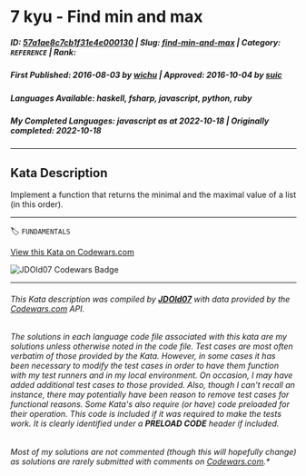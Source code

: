 # 7 kyu - Find min and max

##### **ID**: [57a1ae8c7cb1f31e4e000130](https://www.codewars.com/kata/57a1ae8c7cb1f31e4e000130) | **Slug**: [find-min-and-max](https://www.codewars.com/kata/57a1ae8c7cb1f31e4e000130) | **Category**: `REFERENCE` | **Rank**: <span style="color:white">7 kyu</span>

##### **First Published**: 2016-08-03 ***by*** [wichu](https://www.codewars.com/users/wichu) | **Approved**: 2016-10-04 ***by*** [suic](https://www.codewars.com/users/suic)

##### **Languages Available**: haskell, fsharp, javascript, python, ruby

##### **My Completed Languages**: javascript ***as at*** 2022-10-18 | **Originally completed**: 2022-10-18

---

## Kata Description


Implement a function that returns the minimal and the maximal value of a list (in this order).

---


🏷 `FUNDAMENTALS`


[View this Kata on Codewars.com](https://www.codewars.com/kata/57a1ae8c7cb1f31e4e000130)

![](https://www.codewars.com/users/jdold07/badges/large "JDOld07 Codewars Badge")

---

###### *This Kata description was compiled by [**JDOld07**](https://tpstech.dev) with data provided by the [Codewars.com](https://www.codewars.com) API.*

###### *The solutions in each language code file associated with this kata are my solutions unless otherwise noted in the code file.  Test cases are most often verbatim of those provided by the Kata.  However, in some cases it has been necessary to modify the test cases in order to have them function with my test runners and in my local environment.  On occasion, I may have added additional test cases to those provided.  Also, though I can't recall an instance, there may potentially have been reason to remove test cases for functional reasons.  Some Kata's also require (*or have*) code preloaded for their operation.  This code is included if it was required to make the tests work.  It is clearly identified under a **PRELOAD CODE** header if included.*

###### Most of my solutions are not commented (*though this will hopefully change*) as solutions are rarely submitted with comments on [Codewars.com](https://www.codewars.com).*
